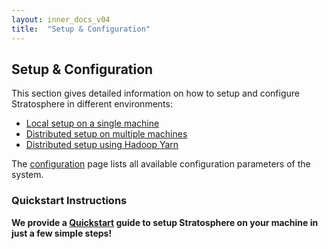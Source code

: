 ```yaml
---
layout: inner_docs_v04
title:  "Setup & Configuration"
---
```


## Setup & Configuration

This section gives detailed information on how to setup and configure Stratosphere in different environments:

* [Local setup on a single machine](local.html "Local Setup")
* [Distributed setup on multiple machines](cluster.html "Cluster Setup")
* [Distributed setup using Hadoop Yarn](yarn.html "Yarn Setup")

The [configuration](config.html "Configuration") page lists all available configuration parameters of the system.

### Quickstart Instructions

**We provide a [Quickstart](http://stratosphere.eu/quickstart/setup.html) guide to setup Stratosphere on your machine in just a few simple steps!**
